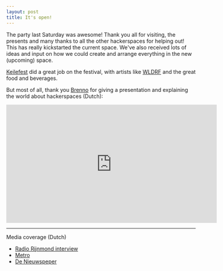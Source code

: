 ```yaml
---
layout: post
title: It's open!
---
```


The party last Saturday was awesome! Thank you all for visiting, the presents and many thanks to all the other hackerspaces for helping out! This has really kickstarted the current space. We've also received lots of ideas and input on how we could create and arrange everything in the new (upcoming) space.

[Keilefest](http://keilefest.nl) did a great job on the festival, with artists like [WLDRF](http://wldrf.nl/) and the great food and beverages.

But most of all, thank you [Brenno](https://twitter.com/brenno) for giving a presentation and explaining the world about hackerspaces (Dutch):

<iframe width="560" height="315" src="https://www.youtube.com/embed/uh8JPt6GkNM" frameborder="0" allowfullscreen></iframe>

---
Media coverage (Dutch)

- [Radio Rijnmond interview](https://soundcloud.com/davidvanleeuwen/interview-pixelbar-12-feb-2016-radio-rijnmond)
- [Metro](http://www.metronieuws.nl/nieuws/rotterdam/2016/02/rotterdamse-pixelbar-is-grote-hobbyclub-voor-hackers)
- [De Nieuwspeper](http://denieuwspeper.nl/nieuws/pixelbar-in-de-keilewerf-is-de-eerste-hackerspace-van-rotterdam/)
